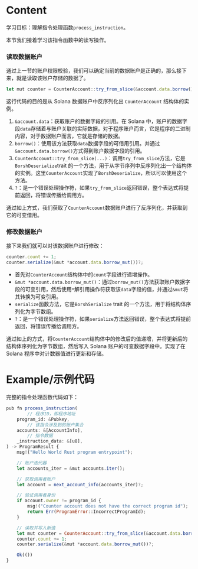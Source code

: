 # Content

学习目标：理解指令处理函数`process_instruction`。

本节我们接着学习该指令函数中的读写操作。

### 读取数据账户

通过上一节的账户权限校验，我们可以确定当前的数据账户是正确的，那么接下来，就是读取该账户存储的数据了。

```jsx
let mut counter = CounterAccount::try_from_slice(&account.data.borrow())?;
```

这行代码的目的是从 Solana 数据账户中反序列化出 `CounterAccount` 结构体的实例。

1. `&account.data`：获取账户的数据字段的引用。在 Solana 中，账户的数据字段`data`存储着与账户关联的实际数据，对于程序账户而言，它是程序的二进制内容，对于数据账户而言，它就是存储的数据。
2. `borrow()`：使用该方法获取`data`数据字段的可借用引用。并通过`&account.data.borrow()`方式得到账户数据字段的引用。
3. `CounterAccount::try_from_slice(...)`：调用`try_from_slice`方法，它是`BorshDeserialize`trait 的一个方法，用于从字节序列中反序列化出一个结构体的实例。这里`CounterAccount`实现了`BorshDeserialize`，所以可以使用这个方法。
4. `?`：是一个错误处理操作符，如果`try_from_slice`返回错误，整个表达式将提前返回，将错误传播给调用方。

通过如上方式，我们获取了`CounterAccount`数据账户进行了反序列化，并获取到它的可变借用。

### 修改数据账户

接下来我们就可以对该数据账户进行修改：

```jsx
counter.count += 1;
counter.serialize(&mut *account.data.borrow_mut())?;
```

- 首先对`CounterAccount`结构体中的`count`字段进行递增操作。
- `&mut *account.data.borrow_mut()`：通过`borrow_mut()`方法获取账户数据字段的可变引用，然后使用`*`解引用操作符获取该`data`字段的值，并通过`&mut`将其转换为可变引用。
- `serialize`函数方法，它是`BorshSerialize` trait 的一个方法，用于将结构体序列化为字节数组。
- `?`：是一个错误处理操作符，如果`serialize`方法返回错误，整个表达式将提前返回，将错误传播给调用方。

通过如上的方式，将`CounterAccount`结构体中的修改后的值递增，并将更新后的结构体序列化为字节数组，然后写入 Solana 账户的可变数据字段中。实现了在 Solana 程序中对计数器值进行更新和存储。

# Example/示例代码

完整的指令处理函数代码如下：

```jsx
pub fn process_instruction(
		// 程序ID，即程序地址
    program_id: &Pubkey,
		// 该指令涉及到的账户集合
    accounts: &[AccountInfo],
		// 指令数据
    _instruction_data: &[u8],
) -> ProgramResult {
    msg!("Hello World Rust program entrypoint");

    // 账户迭代器
    let accounts_iter = &mut accounts.iter();

    // 获取调用者账户
    let account = next_account_info(accounts_iter)?;

    // 验证调用者身份
    if account.owner != program_id {
        msg!("Counter account does not have the correct program id");
        return Err(ProgramError::IncorrectProgramId);
    }

    // 读取并写入新值
    let mut counter = CounterAccount::try_from_slice(&account.data.borrow())?;
    counter.count += 1;
    counter.serialize(&mut *account.data.borrow_mut())?;

    Ok(())
}
```
